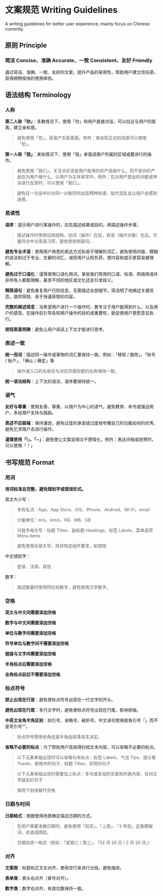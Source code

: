 # 文案规范 Writing Guidelines

A writing guidelines for better user experience, mainly focus on Chinese currently.


## 原则 Principle

### 简洁 Concise、准确 Accurate、一致 Consistent、友好 Friendly

通过简洁、准确、一致、友好的文案，提升产品的易用性，帮助用户建立信任感，获得顺畅愉快的使用体验。


## 语法结构 Terminology

### 人称

**第二人称「你」**：多数情况下，使用「你」和用户直接对话，可以拉近与用户的距离，建立亲和感。

> 避免使用「您」，容易产生距离感。例外：某些较正式的场景可以使用「您」。

**第一人称「我」**：某些情况下，使用「我」来强调用户所属的区域或要进行的操作。

> 避免使用「我们」，关注点应该是用户能用你的产品做什么，而不是你的产品在为用户做什么，以用户为主体来写作。例外：在对用户提出的问题或申诉进行反馈时，可以使用「我们」。

> 避免在一句话中针对同一对象同时出现两种称谓，指代混乱会让用户会感到迷惑。


### 易读性

**语序**：提示用户进行某操作时，应先描述结果或目的，再描述操作步骤。

> 描述操作时使用动宾结构，动词（操作）在前，宾语（操作对象）在后。尽量符合中文用语习惯，避免使用倒装句。

**避免专业术语**：使用用户熟悉的表达方式和易于理解的词汇，避免使用间接、模糊的说法和过于专业、生僻的词汇，减轻用户认知负荷，使内容和提示更容易被理解。

**避免过于口语化**：谨慎使用口语化用词，某些我们常用的口语、俗语、网络用语并非所有人都能理解，甚至不同的地区或文化还会引发歧义。

**精简语句**：避免重复用户已知信息，无需描述全部细节，简洁明了地阐述关键信息。提供简短、易于快速获取的内容。

**完整的阐述信息**：当希望用户进行一个操作时，要专注于用户能得到什么，以及用户的感受。在操作前引导告知用户操作的目的或重要性，能促使用户更愿意去执行。

**按钮表意明确**：避免让用户阅读上下文才能进行思考。


### 表述一致

**统一用词**：描述同一操作或事物的词汇要保持一致。例如：「移除 / 删除」、「账号 / 账户」、「确认 / 确定」等

> 操作或入口的名称应与对应页面标题的名称保持一致。

**统一语法结构**：上下文的语法、语序要保持统一。


### 语气

**友好与尊重**：使用友善、尊重、以用户为中心的语气，避免教育、命令或强迫用户，多给用户支持与鼓励。

**表述不应极端**：保持谦逊，避免过度的承诺或过度地夸耀自己的功能如何的优秀，避免乞求用户去进行操作。

**谨慎使用「!」、「~」**：避免使让文案显得过于感情化。例外：表达问候或祝贺时，可以使用「！」


## 书写规范 Format


### 用词

**用词标准且完整，避免错别字或错误形式。**

英文大小写：

> 专有名词：App、App Store、iOS、iPhone、Android、Wi-Fi、email

> 计量单位：m/s、km/s、KB、MB、GB

> 句首字母大写：标题 Titles、副标题 Headings、标签 Labels、菜单选项 Menu items

> 避免使用全部大写，除非特定组件要求，如按钮

中文错别字：

> 登录、注销、其他

数字：

> 描述数量时使用阿拉伯数字，避免使用汉字数字。


### 空格

**英文与中文间需要添加空格**

**数字与中文间需要添加空格**

**单位与数字间需要添加空格**

**符号单位与数字间不需要添加空格**

**链接与文字间需要添加空格**

**半角标点后需要添加空格**

**全角标点前后不需要添加空格**


### 标点符号

**禁止出现在行首**：避免使标点符号出现在一行文字的开头。

**避免出现在行尾**：多行文字时，避免使标点符号出现在行尾，影响排版。

**中英文全角半角区别**：如引号、省略号、破折号，中文语句使用直角引号「」而不是弯引号“”。

> 标点符号使用全角还是半角由段落语言决定。

**省略不必要的标点**：为了帮助用户高效得扫视文本内容，可以省略不必要的标点。

> 以下元素单独出现时可以省略句末标点：标签 Labels、气泡 Tips、提示框 Toasts、表格中的句子、标题 Titles、较短的句子

> 以下元素单独出现时需要加上标点：多句或多段的文案和列表内容、任何文字链前的句子

> 慎用下划线替代空格


### 日期与时间

**日期格式**：根据使用场景确定描述日期的方式。

> 在用户需要准确日期时，避免使用「前天」、「上周」、「3 年前」这类模糊词，会造成困扰。

> 日期应统一格式（例如：「星期三 / 周三」、「02 月 26 日 / 2 月 26 日」）


### 对齐

**文案类**：标题和正文左对齐，使用空行来进行分段，避免缩进。

**表单类**：表头右对齐（冒号对齐）。

**数字类**：数字右对齐，有效位数保持一致。
